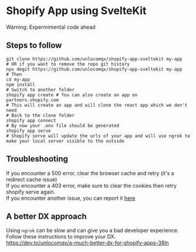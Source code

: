 # Shopify App using SvelteKit

Warning: Expermimental code ahead

## Steps to follow

```shell
git clone https://github.com/unlocomqx/shopify-app-sveltekit my-app
# OR if you want to remove the repo git history
npx degit https://github.com/unlocomqx/shopify-app-sveltekit my-app 
# Then
cd my-app
npm install
# Switch to another folder
shopify app create # You can also create an app on partners.shopify.com
# This will create an app and will clone the react app which we don't need
# Back to the clone folder 
shopify app connect
# By now your .env file should be generated
shopify app serve
# Shopify serve will update the urls of your app and will use ngrok to make your local server visible to the outside
``` 

## Troubleshooting

If you encounter a 500 error, clear the browser cache and retry (it's a redirect cache issue)  
If you encounter a 403 error, make sure to clear the cookies then retry shopify serve again.  
If you encounter another issue, you can report
it [here](https://github.com/unlocomqx/shopify-app-sveltekit/issues)

## A better DX approach

Using `ngrok` can be slow and can give you a bad developer experience. Follow these instructions to
improve your DX.  
https://dev.to/unlocomqx/a-much-better-dx-for-shopify-apps-38ln
